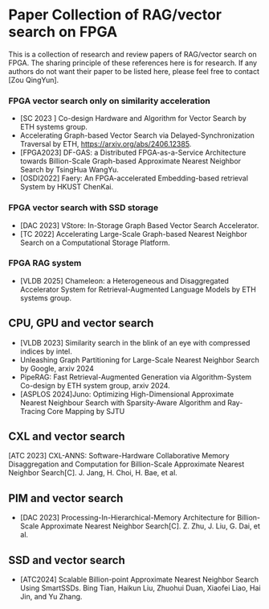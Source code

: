 # Paper Collection of RAG/vector search on FPGA

This is a collection of research and review papers of RAG/vector search on FPGA. The sharing principle of these references here is for research. If any authors do not want their paper to be listed here, please feel free to contact [Zou QingYun].

### FPGA vector search only on similarity acceleration
* [SC 2023 ] Co-design Hardware and Algorithm for Vector Search by ETH systems group.
* Accelerating Graph-based Vector Search via Delayed-Synchronization Traversal by ETH, https://arxiv.org/abs/2406.12385.
* [FPGA2023] DF-GAS: a Distributed FPGA-as-a-Service Architecture towards Billion-Scale Graph-based Approximate Nearest Neighbor Search by TsingHua WangYu.
* [OSDI2022] Faery: An FPGA-accelerated Embedding-based retrieval System by HKUST ChenKai.
  
### FPGA vector search with SSD storage
* [DAC 2023] VStore: In-Storage Graph Based Vector Search Accelerator.
* [TC 2022] Accelerating Large-Scale Graph-based Nearest Neighbor Search on a Computational Storage Platform.

### FPGA RAG system 
* [VLDB 2025] Chameleon: a Heterogeneous and Disaggregated Accelerator System for Retrieval-Augmented Language Models by ETH systems group.
  
## CPU, GPU and vector search 
* [VLDB 2023] Similarity search in the blink of an eye with compressed indices by intel.
* Unleashing Graph Partitioning for Large-Scale Nearest Neighbor Search by Google, arxiv 2024
* PipeRAG: Fast Retrieval-Augmented Generation via Algorithm-System Co-design by ETH system group, arxiv 2024.
* [ASPLOS 2024]Juno: Optimizing High-Dimensional Approximate Nearest Neighbour Search with Sparsity-Aware Algorithm and Ray-Tracing Core Mapping by SJTU

## CXL and vector search 
[ATC 2023] CXL-ANNS: Software-Hardware Collaborative Memory Disaggregation and Computation for Billion-Scale Approximate Nearest Neighbor Search[C]. J. Jang, H. Choi, H. Bae, et al.

## PIM and vector search
* [DAC 2023] Processing-In-Hierarchical-Memory Architecture for Billion-Scale Approximate Nearest Neighbor Search[C]. Z. Zhu, J. Liu, G. Dai, et al.

## SSD and vector search
* [ATC2024] Scalable Billion-point Approximate Nearest Neighbor Search Using SmartSSDs. Bing Tian, Haikun Liu, Zhuohui Duan, Xiaofei Liao, Hai Jin, and Yu Zhang.


